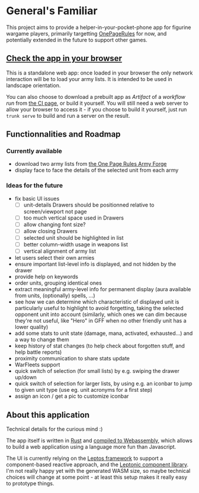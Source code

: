 # General's Familiar

This project aims to provide a helper-in-your-pocket-phone app for
figurine wargame players, primarily targetting
[OnePageRules](https://onepagerules.com/) for now, and potentially
extended in the future to support other games.

## [Check the app in your browser](https://ydirson.github.io/generals-familiar/master/)

This is a standalone web app: once loaded in your browser the only
network interaction will be to load your army lists.  It is intended
to be used in landscape orientation.

You can also choose to download a prebuilt app as *Artifact* of a
*workflow run* from [the CI
page](https://github.com/ydirson/generals-familiar/actions/workflows/ci.yml),
or build it yourself.  You will still need a web server to allow your
browser to access it - if you choose to build it yourself, just run
`trunk serve` to build and run a server on the result.

## Functionnalities and Roadmap

### Currently available

* download two army lists from [the One Page Rules Army
  Forge](https://army-forge.onepagerules.com/)
* display face to face the details of the selected unit from each army

### Ideas for the future

* fix basic UI issues
  * [ ] unit-details Drawers should be positionned relative to
        screen/viewport not page
  * [ ] too much vertical space used in Drawers
  * [ ] allow changing font size?
  * [ ] allow closing Drawers
  * [ ] selected unit should be highlighted in list
  * [ ] better column-width usage in weapons list
  * [ ] vertical alignment of army list
* let users select their own armies
* ensure important list-level info is displayed, and not hidden by
  the drawer
* provide help on keywords
* order units, grouping identical ones
* extract meaningful army-level info for permanent display (aura
  available from units, (optionally) spells, ...)
* see how we can determine which characteristic of displayed unit is
  particularly useful to highlight to avoid forgetting, taking the
  selected opponent unit into account (similarly, which ones we can
  dim because they're not useful, like "Hero" in GFF when no other
  friendly unit has a lower quality)
* add some stats to unit state (damage, mana, activated, exhausted...)
  and a way to change them
* keep history of stat changes (to help check about forgotten stuff,
  and help battle reports)
* proximity communication to share stats update
* WarFleets support
* quick switch of selection (for small lists) by e.g. swiping the
  drawer up/down
* quick switch of selection for larger lists, by using e.g. an iconbar
  to jump to given unit type (use eg. unit acronyms for a first step)
* assign an icon / get a pic to customize iconbar


## About this application

Technical details for the curious mind :)

The app itself is written in [Rust](https://rust-lang.org/) and
[compiled to Webassembly](https://rustwasm.github.io/), which allows
to build a web application using a language more fun than Javascript.

The UI is currently relying on the [Leptos
framework](https://leptos.dev/) to support a component-based reactive
approach, and the [Leptonic component library](https://leptonic.dev/).
I'm not really happy yet with the generated WASM size, so maybe
technical choices will change at some point - at least this setup
makes it really easy to prototype things.

